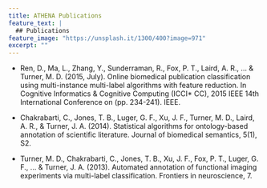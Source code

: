 ```yaml
---
title: ATHENA Publications
feature_text: |
  ## Publications
feature_image: "https://unsplash.it/1300/400?image=971"
excerpt: ""
---
```


* Ren, D., Ma, L., Zhang, Y., Sunderraman, R., Fox, P. T., Laird, A. R., ... & Turner, M. D. (2015, July). Online biomedical publication classification using multi-instance multi-label algorithms with feature reduction. In Cognitive Informatics & Cognitive Computing (ICCI* CC), 2015 IEEE 14th International Conference on (pp. 234-241). IEEE.

* Chakrabarti, C., Jones, T. B., Luger, G. F., Xu, J. F., Turner, M. D., Laird, A. R., & Turner, J. A. (2014). Statistical algorithms for ontology-based annotation of scientific literature. Journal of biomedical semantics, 5(1), S2.

* Turner, M. D., Chakrabarti, C., Jones, T. B., Xu, J. F., Fox, P. T., Luger, G. F., ... & Turner, J. A. (2013). Automated annotation of functional imaging experiments via multi-label classification. Frontiers in neuroscience, 7.

